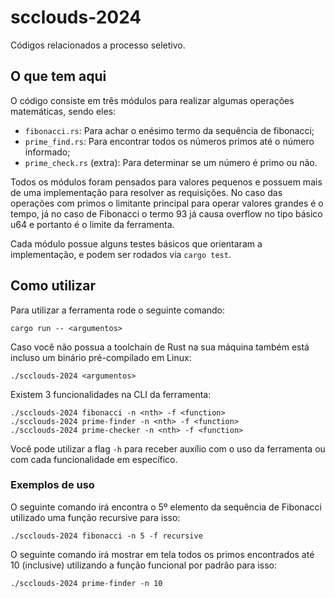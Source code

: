# scclouds-2024
Códigos relacionados a processo seletivo.

## O que tem aqui
O código consiste em três módulos para realizar algumas operações matemáticas, sendo eles:
- `fibonacci.rs`: Para achar o enésimo termo da sequência de fibonacci;
- `prime_find.rs`: Para encontrar todos os números primos até o número informado;
- `prime_check.rs` (extra): Para determinar se um número é primo ou não.

Todos os módulos foram pensados para valores pequenos e possuem mais de uma implementação para resolver as requisições. No caso das operações com primos o limitante principal para operar valores grandes é o tempo, já no caso de Fibonacci o termo 93 já causa overflow no tipo básico u64 e portanto é o limite da ferramenta.

Cada módulo possue alguns testes básicos que orientaram a implementação, e podem ser rodados via `cargo test`.

## Como utilizar

Para utilizar a ferramenta rode o seguinte comando:

    cargo run -- <argumentos>
    
Caso você não possua a toolchain de Rust na sua máquina também está incluso um binário pré-compilado em Linux:

    ./scclouds-2024 <argumentos>

Existem 3 funcionalidades na CLI da ferramenta:

    ./scclouds-2024 fibonacci -n <nth> -f <function>
    ./scclouds-2024 prime-finder -n <nth> -f <function>
    ./scclouds-2024 prime-checker -n <nth> -f <function>

Você pode utilizar a flag `-h` para receber auxílio com o uso da ferramenta ou com cada funcionalidade em específico.

### Exemplos de uso

O seguinte comando irá encontra o 5º elemento da sequência de Fibonacci utilizado uma função recursive para isso:

    ./scclouds-2024 fibonacci -n 5 -f recursive

O seguinte comando irá mostrar em tela todos os primos encontrados até 10 (inclusive) utilizando a função funcional por padrão para isso:

    ./scclouds-2024 prime-finder -n 10

